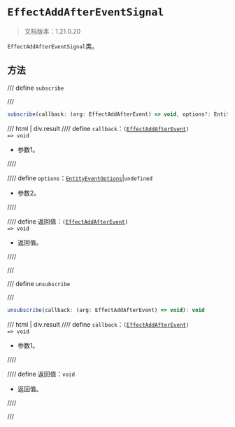# `EffectAddAfterEventSignal`

> 文档版本：1.21.0.20

`EffectAddAfterEventSignal`类。

## 方法

/// define
`subscribe`


///

```js
subscribe(callback: (arg: EffectAddAfterEvent) => void, options?: EntityEventOptions): (arg: EffectAddAfterEvent) => void
```

/// html | div.result
//// define
`callback`：<code>(<a href="../effectaddafterevent/">EffectAddAfterEvent</a>) =&gt; void</code>

- 参数1。


////

//// define
`options`：[`EntityEventOptions`](./entityeventoptions.md)|`undefined`

- 参数2。


////

//// define
返回值：<code>(<a href="../effectaddafterevent/">EffectAddAfterEvent</a>) =&gt; void</code>

- 返回值。


////

///


/// define
`unsubscribe`


///

```js
unsubscribe(callback: (arg: EffectAddAfterEvent) => void): void
```

/// html | div.result
//// define
`callback`：<code>(<a href="../effectaddafterevent/">EffectAddAfterEvent</a>) =&gt; void</code>

- 参数1。


////

//// define
返回值：`void`

- 返回值。


////

///

